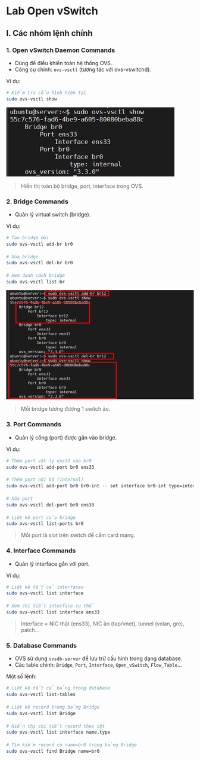 # Lab Open vSwitch

## I. Các nhóm lệnh chính

### 1. Open vSwitch Daemon Commands

- Dùng để điều khiển toàn hệ thống OVS.
- Công cụ chính: `ovs-vsctl` (tương tác với ovs-vswitchd).

Ví dụ:

```bash
# Kiểm tra cấu hình hiện tại
sudo ovs-vsctl show
```

![ovs-vsctl show](./images/ovs-vsctl_show.png)

> Hiển thị toàn bộ bridge, port, interface trong OVS.

### 2. Bridge Commands

- Quản lý virtual switch (bridge).

Ví dụ:

```bash
# Tạo bridge mới
sudo ovs-vsctl add-br br0

# Xóa bridge
sudo ovs-vsctl del-br br0

# Xem danh sách bridge
sudo ovs-vsctl list-br
```

![bridge commands](./images/bridge_commands.png)

> Mỗi bridge tương đương 1 switch ảo.

### 3. Port Commands

- Quản lý cổng (port) được gắn vào bridge.

Ví dụ:

```bash
# Thêm port vật lý ens33 vào br0
sudo ovs-vsctl add-port br0 ens33

# Thêm port nội bộ (internal)
sudo ovs-vsctl add-port br0 br0-int -- set interface br0-int type=internal

# Xóa port
sudo ovs-vsctl del-port br0 ens33

# Liệt kê port của bridge
sudo ovs-vsctl list-ports br0
```

> Mỗi port là slot trên switch để cắm card mạng.

### 4. Interface Commands

- Quản lý interface gắn với port.

Ví dụ:

```bash
# Liệt kê tất cả interfaces
sudo ovs-vsctl list interface

# Xem chi tiết interface cụ thể
sudo ovs-vsctl list interface ens33
```

> Interface = NIC thật (ens33), NIC ảo (tap/vnet), tunnel (vxlan, gre), patch...

### 5. Database Commands

- OVS sử dụng `ovsdb-server` để lưu trữ cấu hình trong dạng database.
- Các table chính: `Bridge`, `Port`, `Interface`, `Open_vSwitch`, `Flow_Table`...

Một số lệnh:

```bash
# Liệt kê tất cả bảng trong database
sudo ovs-vsctl list-tables

# Liệt kê record trong bảng Bridge
sudo ovs-vsctl list Bridge

# Hiển thị chi tiết record theo cột
sudo ovs-vsctl list interface name,type

# Tìm kiếm record có name=br0 trong bảng Bridge
sudo ovs-vsctl find Bridge name=br0
```
